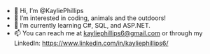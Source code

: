 - 👋 Hi, I’m @KayliePhillips
- 👀 I’m interested in coding, animals and the outdoors! 
- 🌱 I’m currently learning C#, SQL, and ASP.NET.  
- 📫 You can reach me at kayliephillips6@gmail.com or through my LinkedIn: https://www.linkedin.com/in/kayliephillips6/

<!---
KayliePhillips/KayliePhillips is a ✨ special ✨ repository because its `README.md` (this file) appears on your GitHub profile.
You can click the Preview link to take a look at your changes.
--->
